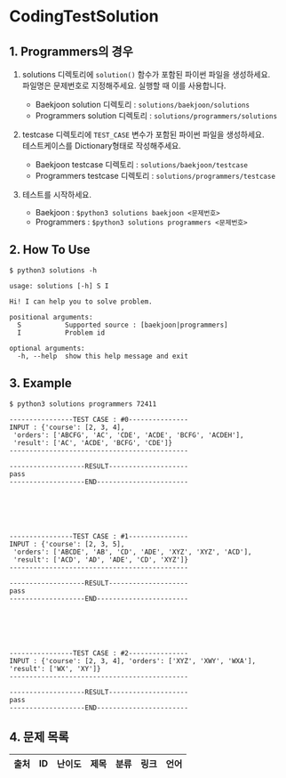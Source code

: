 # CodingTestSolution



## 1. Programmers의 경우

1. solutions 디렉토리에 `solution()` 함수가 포함된 파이썬 파일을 생성하세요.  
   파일명은 문제번호로 지정해주세요. 실행할 때 이를 사용합니다.
   - Baekjoon solution 디렉토리 : `solutions/baekjoon/solutions`
   - Programmers solution 디렉토리 : `solutions/programmers/solutions`

2. testcase 디렉토리에 `TEST_CASE` 변수가 포함된 파이썬 파일을 생성하세요.  
   테스트케이스를 Dictionary형태로 작성해주세요.
   - Baekjoon testcase 디렉토리 : `solutions/baekjoon/testcase`
   - Programmers testcase 디렉토리 : `solutions/programmers/testcase`

3.  테스트를 시작하세요.
    - Baekjoon : `$python3 solutions baekjoon <문제번호>`
    - Programmers : `$python3 solutions programmers <문제번호>`



## 2. How To Use
```
$ python3 solutions -h

usage: solutions [-h] S I

Hi! I can help you to solve problem.

positional arguments:
  S           Supported source : [baekjoon|programmers]
  I           Problem id

optional arguments:
  -h, --help  show this help message and exit
```

## 3. Example
```
$ python3 solutions programmers 72411

----------------TEST CASE : #0---------------
INPUT : {'course': [2, 3, 4],
 'orders': ['ABCFG', 'AC', 'CDE', 'ACDE', 'BCFG', 'ACDEH'],
 'result': ['AC', 'ACDE', 'BCFG', 'CDE']}
---------------------------------------------

-------------------RESULT--------------------
pass
-------------------END-----------------------






----------------TEST CASE : #1---------------
INPUT : {'course': [2, 3, 5],
 'orders': ['ABCDE', 'AB', 'CD', 'ADE', 'XYZ', 'XYZ', 'ACD'],
 'result': ['ACD', 'AD', 'ADE', 'CD', 'XYZ']}
---------------------------------------------

-------------------RESULT--------------------
pass
-------------------END-----------------------






----------------TEST CASE : #2---------------
INPUT : {'course': [2, 3, 4], 'orders': ['XYZ', 'XWY', 'WXA'], 'result': ['WX', 'XY']}
---------------------------------------------

-------------------RESULT--------------------
pass
-------------------END-----------------------
```
## 4. 문제 목록

| 출처 | ID | 난이도 | 제목 | 분류 | 링크 | 언어 |
| -- | -- | ---- | :-- | :-- | --- | --- |